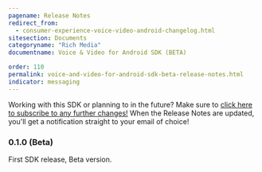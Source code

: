 ```yaml
---
pagename: Release Notes
redirect_from:
  - consumer-experience-voice-video-android-changelog.html
sitesection: Documents
categoryname: "Rich Media"
documentname: Voice & Video for Android SDK (BETA)

order: 110
permalink: voice-and-video-for-android-sdk-beta-release-notes.html
indicator: messaging
---
```


<div class="subscribe">Working with this SDK or planning to in the future? Make sure to <a href="https://visualping.io/?url=developers.liveperson.com/consumer-experience-voice-video-android-changelog.html&mode=web&css=post-content" target="_blank">click here to subscribe to any further changes!</a> When the Release Notes are updated, you'll get a notification straight to your email of choice!</div>

### 0.1.0 (Beta)
First SDK release, Beta version.
